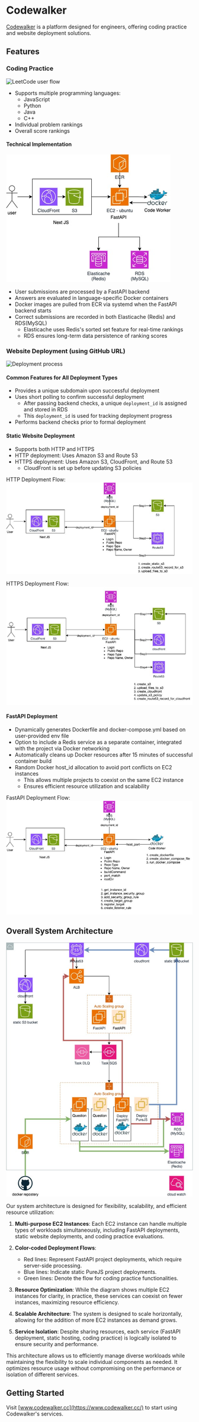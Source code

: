 # Codewalker

[Codewalker](https://www.codewalker.cc/) is a platform designed for engineers, offering coding practice and website deployment solutions.

## Features

### Coding Practice
![LeetCode user flow](docs/leetcode-userflow.gif)
- Supports multiple programming languages:
  - JavaScript
  - Python
  - Java
  - C++
- Individual problem rankings
- Overall score rankings

#### Technical Implementation
![LeetCode implementation](docs/LeetCode.jpg)
- User submissions are processed by a FastAPI backend
- Answers are evaluated in language-specific Docker containers
- Docker images are pulled from ECR via systemd when the FastAPI backend starts
- Correct submissions are recorded in both Elasticache (Redis) and RDS(MySQL)
  - Elasticache uses Redis's sorted set feature for real-time rankings
  - RDS ensures long-term data persistence of ranking scores

### Website Deployment (using GitHub URL)

![Deployment process](docs/deploy-userflow.gif)

#### Common Features for All Deployment Types
- Provides a unique subdomain upon successful deployment
- Uses short polling to confirm successful deployment
  - After passing backend checks, a unique `deployment_id` is assigned and stored in RDS
  - This `deployment_id` is used for tracking deployment progress
- Performs backend checks prior to formal deployment

#### Static Website Deployment
- Supports both HTTP and HTTPS
- HTTP deployment: Uses Amazon S3 and Route 53
- HTTPS deployment: Uses Amazon S3, CloudFront, and Route 53
  - CloudFront is set up before updating S3 policies

HTTP Deployment Flow:
![Static Website HTTP Deployment](docs/Vercel-purejs-http.jpg)

HTTPS Deployment Flow:
![Static Website HTTPS Deployment](docs/Vercel-purejs-https.jpg)

#### FastAPI Deployment
- Dynamically generates Dockerfile and docker-compose.yml based on user-provided env file
- Option to include a Redis service as a separate container, integrated with the project via Docker networking
- Automatically cleans up Docker resources after 15 minutes of successful container build
- Random Docker host_id allocation to avoid port conflicts on EC2 instances
  - This allows multiple projects to coexist on the same EC2 instance
  - Ensures efficient resource utilization and scalability

FastAPI Deployment Flow:
![FastAPI Deployment](docs/Vercel-FastAPI.jpg)

## Overall System Architecture

![System Architecture](docs/Architecture.jpg)

Our system architecture is designed for flexibility, scalability, and efficient resource utilization:

1. **Multi-purpose EC2 Instances**: Each EC2 instance can handle multiple types of workloads simultaneously, including FastAPI deployments, static website deployments, and coding practice evaluations.

2. **Color-coded Deployment Flows**:
   - Red lines: Represent FastAPI project deployments, which require server-side processing.
   - Blue lines: Indicate static PureJS project deployments.
   - Green lines: Denote the flow for coding practice functionalities.

3. **Resource Optimization**: While the diagram shows multiple EC2 instances for clarity, in practice, these services can coexist on fewer instances, maximizing resource efficiency.

4. **Scalable Architecture**: The system is designed to scale horizontally, allowing for the addition of more EC2 instances as demand grows.

5. **Service Isolation**: Despite sharing resources, each service (FastAPI deployment, static hosting, coding practice) is logically isolated to ensure security and performance.

This architecture allows us to efficiently manage diverse workloads while maintaining the flexibility to scale individual components as needed. It optimizes resource usage without compromising on the performance or isolation of different services.

## Getting Started

Visit [www.codewalker.cc](https://www.codewalker.cc/) to start using Codewalker's services.


